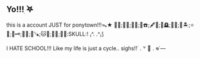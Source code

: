 ## Yo!!!ִ ࣪𖤐
this is a account JUST for ponytown!!!ᯓ★
🦑🐇;🩷👛;🔳🔲;🍋☎️;🖋️🎀;🔦🪦;🦊🩷;💭🏝️;⭐🦖;🍷🗝️;👑🍪;🌳🪚;🐱🌈;🌿🌂;🔪🐾:SKULL:! ₍^. .^₎⟆

I HATE SCHOOL!!! Like my life is just a cycle.. sighs!!˙ . ꒷ 🍰 . 𖦹˙—


<!--
**Bleh-OuO/Bleh-OuO** is a ✨ _special_ ✨ repository because its `README.md` (this file) appears on your GitHub profile.

Here are some ideas to get you started:

- 🔭 I’m currently working on ...
- 🌱 I’m currently learning ...
- 👯 I’m looking to collaborate on ...
- 🤔 I’m looking for help with ...
- 💬 Ask me about ...
- 📫 How to reach me: ...
- 😄 Pronouns: ...
- ⚡ Fun fact: ...
-->
